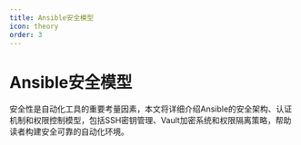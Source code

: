 ```yaml
---
title: Ansible安全模型
icon: theory
order: 3
---
```


# Ansible安全模型

安全性是自动化工具的重要考量因素，本文将详细介绍Ansible的安全架构、认证机制和权限控制模型，包括SSH密钥管理、Vault加密系统和权限隔离策略，帮助读者构建安全可靠的自动化环境。
